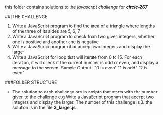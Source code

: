 this folder contains solutions to the *javascript challenge* for ***circle-267***

##tTHE CHALLENGE
1. Write a JavaScript program to find the area of a triangle where lengths of the three of its sides are 5, 6, 7
2. Write a JavaScript program to check from two given integers, whether one is positive and another one is negative
3. Write a JavaScript program that accept two integers and display the larger
4. Write a JavaScript for loop that will iterate from 0 to 15. For each iteration, it will check if the current number is odd or even, and display a message to the screen.
Sample Output :
"0 is even"
"1 is odd"
"2 is even"


###FOLDER STRUCTURE
- The solution to each challenge are in scripts that starts with the number given to the challenge
e.g Write a JavaScript program that accept two integers and display the larger.
The number of this challenge is 3. the solution is in the file **3_larger.js**
